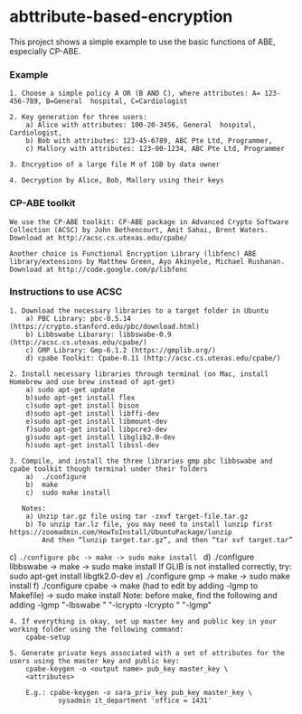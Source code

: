 # abttribute-based-encryption

This project shows a simple example to use the basic functions of ABE, especially CP-ABE. 

### Example
	1. Choose a simple policy A OR (B AND C), where attributes: A= 123-456-789, B=General  hospital, C=Cardiologist 

	2. Key generation for three users: 
		a) Alice with attributes: 100-20-3456, General  hospital, Cardiologist, 
		b) Bob with attributes: 123-45-6789, ABC Pte Ltd, Programmer, 
		c) Mallory with attributes: 123-00-1234, ABC Pte Ltd, Programmer

	3. Encryption of a large file M of 1GB by data owner

	4. Decryption by Alice, Bob, Mallory using their keys

### CP-ABE toolkit
	We use the CP-ABE toolkit: CP-ABE package in Advanced Crypto Software Collection (ACSC) by John Bethencourt, Amit Sahai, Brent Waters. Download at http://acsc.cs.utexas.edu/cpabe/

	Another choice is Functional Encryption Library (libfenc) ABE library/extensions by Matthew Green, Ayo Akinyele, Michael Rushanan. Download at http://code.google.com/p/libfenc

### Instructions to use ACSC
	1. Download the necessary libraries to a target folder in Ubuntu 
		a) PBC Library: pbc-0.5.14 (https://crypto.stanford.edu/pbc/download.html)
		b) Libbswabe Libarary: libbswabe-0.9 (http://acsc.cs.utexas.edu/cpabe/)
		c) GMP Library: Gmp-6.1.2 (https://gmplib.org/)
		d) cpabe Toolkit: Cpabe-0.11 (http://acsc.cs.utexas.edu/cpabe/)

	2. Install necessary libraries through terminal (on Mac, install Homebrew and use brew instead of apt-get)
		a) sudo apt-get update
		b)sudo apt-get install flex
		c)sudo apt-get install bison
		d)sudo apt-get install libffi-dev
		e)sudo apt-get install libmount-dev
		f)sudo apt-get install libpcre3-dev
		g)sudo apt-get install libglib2.0-dev
		h)sudo apt-get install libssl-dev

	3. Compile, and install the three libraries gmp pbc libbswabe and cpabe toolkit though terminal under their folders
		a)	./configure
		b)	make
		c)	sudo make install

	   Notes:
		a) Unzip tar.gz file using tar -zxvf target-file.tar.gz
		b) To unzip tar.lz file, you may need to install lunzip first https://zoomadmin.com/HowToInstall/UbuntuPackage/lunzip 
			And then “lunzip target.tar.gz”, and then “tar xvf target.tar”
c) ``./configure pbc -> make -> sudo make install
``
		d) ./configure libbswabe -> make -> sudo make install
			If GLIB is not installed correctly, try: sudo apt-get install libgtk2.0-dev
		e) ./configure gmp -> make -> sudo make install
		f) ./configure cpabe -> make (had to edit by adding -lgmp to Makefile) -> sudo make install
			Note: before make, find the following and adding -lgmp
			"-lbswabe \"
			"-lcrypto -lcrypto \"
			"-lgmp"

	4. If everything is okay, set up master key and public key in your working folder using the following command: 
		cpabe-setup
	
	5. Generate private keys associated with a set of attributes for the users using the master key and public key:
		cpabe-keygen -o <output name> pub_key master_key \ 
 		<attributes>

 		E.g.: cpabe-keygen -o sara_priv_key pub_key master_key \
    			sysadmin it_department 'office = 1431'













